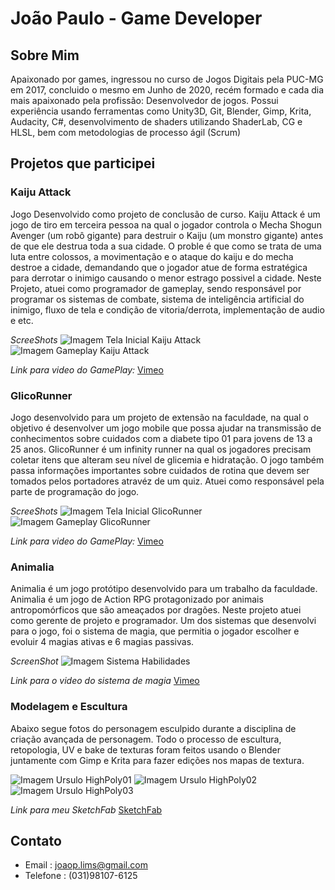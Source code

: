 # João Paulo - Game Developer


## Sobre Mim

Apaixonado por games, ingressou no curso de Jogos Digitais pela PUC-MG em 2017, concluido o mesmo em Junho de 2020, recém formado e cada dia mais apaixonado pela profissão: Desenvolvedor de jogos. Possui experiência usando ferramentas como Unity3D, Git, Blender, Gimp, Krita, Audacity, C#, desenvolvimento de shaders utilizando ShaderLab, CG e HLSL, bem com metodologias de processo ágil (Scrum)

## Projetos que participei

### Kaiju Attack
Jogo Desenvolvido como projeto de conclusão de curso. Kaiju Attack é um jogo de tiro em terceira pessoa na qual o jogador controla o Mecha Shogun Avenger (um robô gigante) para destruir o Kaiju (um monstro gigante) antes de que ele destrua toda a sua cidade. O proble é que como se trata de uma luta entre colossos, a movimentação e o ataque do kaiju e do mecha destroe a cidade, demandando que o jogador atue de forma estratégica para derrotar o inimigo causando o menor estrago possivel a cidade.
Neste Projeto, atuei como programador de gameplay, sendo responsável por programar os sistemas de combate, sistema de inteligência artificial do inimigo, fluxo de tela e condição de vitoria/derrota, implementação de audio e etc.

*ScreeShots*
![Imagem Tela Inicial Kaiju Attack](https://i.imgur.com/D3VOKNI.jpg)
![Imagem Gameplay Kaiju Attack](https://i.imgur.com/d8SsjGN.jpg)

*Link para video do GamePlay:*
[Vimeo](https://vimeo.com/447559187)

### GlicoRunner
Jogo desenvolvido para um projeto de extensão na faculdade, na qual o objetivo é desenvolver um jogo mobile que possa ajudar na transmissão de conhecimentos sobre cuidados com a diabete tipo 01 para jovens de 13 a 25 anos. GlicoRunner é um infinity runner na qual os jogadores precisam coletar itens que alteram seu nível de glicemia e hidratação. O jogo também passa informações importantes sobre cuidados de rotina que devem ser tomados pelos portadores atravéz de um quiz. Atuei como responsável pela parte de programação do jogo.

*ScreeShots*
![Imagem Tela Inicial GlicoRunner](https://i.imgur.com/IHRKPje.png)
![Imagem Gameplay GlicoRunner](https://i.imgur.com/D8GSEPh.png)








*Link para video do GamePlay:*
[Vimeo](https://vimeo.com/347433553)




### Animalia

Animalia é um jogo protótipo desenvolvido para um trabalho da faculdade. Animalia é um jogo de Action RPG  protagonizado por animais antropomórficos que são ameaçados por dragões. Neste projeto atuei como gerente de projeto e programador. Um dos sistemas que desenvolvi para o jogo, foi o sistema de magia, que permitia  o jogador escolher e evoluir 4 magias ativas e 6 magias passivas.

*ScreenShot*
![Imagem Sistema Habilidades](https://i.imgur.com/ERVZ4Cv.png)

*Link para o video do sistema de magia*
[Vimeo](https://vimeo.com/347371168)




### Modelagem e Escultura
Abaixo segue fotos do personagem esculpido durante a disciplina de criação avançada de personagem. Todo o processo de escultura, retopologia, UV e bake de texturas foram feitos usando o Blender juntamente com Gimp e Krita para fazer edições nos mapas de textura.


![Imagem Ursulo HighPoly01](https://i.imgur.com/en7VwvT.png)
![Imagem Ursulo HighPoly02](https://i.imgur.com/c3xCmNf.png)
![Imagem Ursulo HighPoly03](https://i.imgur.com/wIz2fTq.png)



*Link para meu SketchFab*
[SketchFab](https://sketchfab.com/joaop_lim)










## Contato

- Email : joaop.lims@gmail.com
- Telefone : (031)98107-6125
